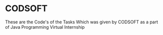 # CODSOFT
These are the Code's of the Tasks Which was given by CODSOFT as a part of Java Programming Virtual Internship

